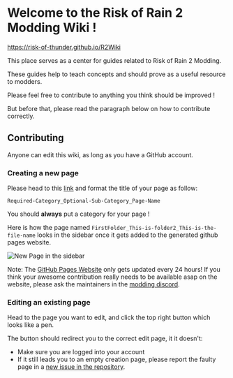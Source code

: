 # Welcome to the Risk of Rain 2 Modding Wiki !

https://risk-of-thunder.github.io/R2Wiki

This place serves as a center for guides related to Risk of Rain 2 Modding.

These guides help to teach concepts and should prove as a useful resource to modders.

Please feel free to contribute to anything you think should be improved !

But before that, please read the paragraph below on how to contribute correctly.

## Contributing

Anyone can edit this wiki, as long as you have a GitHub account.

### Creating a new page
Please head to this [link](https://github.com/risk-of-thunder/R2Wiki/wiki/_new) and format the title of your page as follow:

`Required-Category_Optional-Sub-Category_Page-Name`

You should **always** put a category for your page !

Here is how the page named `FirstFolder_This-is-folder2_This-is-the-file-name` looks in the sidebar once it gets added to the generated github pages website.

![New Page in the sidebar](https://i.imgur.com/cmjca6E.png)

Note: The [GitHub Pages Website](https://risk-of-thunder.github.io/R2Wiki) only gets updated every 24 hours! If you think your awesome contribution really needs to be available asap on the website, please ask the maintainers in the [modding discord](https://discord.gg/5MbXZvd).

### Editing an existing page

Head to the page you want to edit, and click the top right button which looks like a pen.

The button should redirect you to the correct edit page, it it doesn't:
- Make sure you are logged into your account
- If it still leads you to an empty creation page, please report the faulty page in a [new issue in the repository](https://github.com/risk-of-thunder/R2Wiki/issues).
